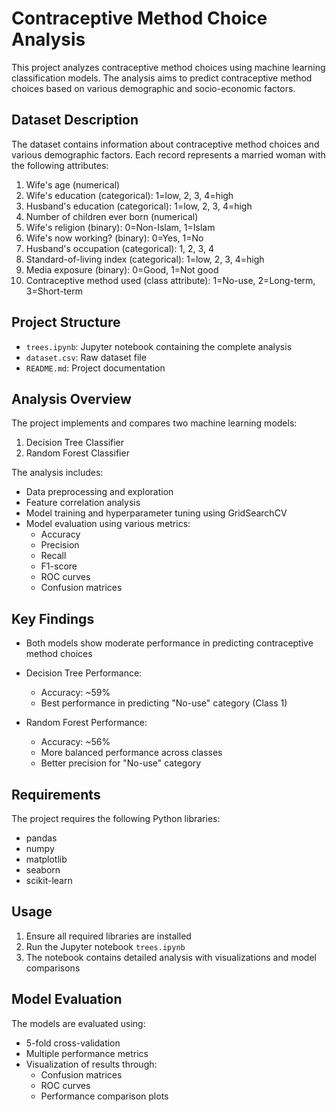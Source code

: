 # Contraceptive Method Choice Analysis

This project analyzes contraceptive method choices using machine learning classification models. The analysis aims to predict contraceptive method choices based on various demographic and socio-economic factors.

## Dataset Description

The dataset contains information about contraceptive method choices and various demographic factors. Each record represents a married woman with the following attributes:

1. Wife's age (numerical)
2. Wife's education (categorical): 1=low, 2, 3, 4=high
3. Husband's education (categorical): 1=low, 2, 3, 4=high
4. Number of children ever born (numerical)
5. Wife's religion (binary): 0=Non-Islam, 1=Islam
6. Wife's now working? (binary): 0=Yes, 1=No
7. Husband's occupation (categorical): 1, 2, 3, 4
8. Standard-of-living index (categorical): 1=low, 2, 3, 4=high
9. Media exposure (binary): 0=Good, 1=Not good
10. Contraceptive method used (class attribute): 1=No-use, 2=Long-term, 3=Short-term

## Project Structure

- `trees.ipynb`: Jupyter notebook containing the complete analysis
- `dataset.csv`: Raw dataset file
- `README.md`: Project documentation

## Analysis Overview

The project implements and compares two machine learning models:
1. Decision Tree Classifier
2. Random Forest Classifier

The analysis includes:
- Data preprocessing and exploration
- Feature correlation analysis
- Model training and hyperparameter tuning using GridSearchCV
- Model evaluation using various metrics:
  - Accuracy
  - Precision
  - Recall
  - F1-score
  - ROC curves
  - Confusion matrices

## Key Findings

- Both models show moderate performance in predicting contraceptive method choices
- Decision Tree Performance:
  - Accuracy: ~59%
  - Best performance in predicting "No-use" category (Class 1)
  
- Random Forest Performance:
  - Accuracy: ~56%
  - More balanced performance across classes
  - Better precision for "No-use" category

## Requirements

The project requires the following Python libraries:
- pandas
- numpy
- matplotlib
- seaborn
- scikit-learn

## Usage

1. Ensure all required libraries are installed
2. Run the Jupyter notebook `trees.ipynb`
3. The notebook contains detailed analysis with visualizations and model comparisons

## Model Evaluation

The models are evaluated using:
- 5-fold cross-validation
- Multiple performance metrics
- Visualization of results through:
  - Confusion matrices
  - ROC curves
  - Performance comparison plots
